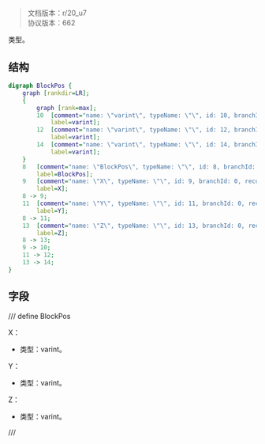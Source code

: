 # <!-- md:samp BlockPos -->

> 文档版本：r/20_u7<br/>协议版本：662

<!-- md:samp BlockPos -->类型。

## 结构

```dot
digraph BlockPos {
	graph [rankdir=LR];
	{
		graph [rank=max];
		10	[comment="name: \"varint\", typeName: \"\", id: 10, branchId: 0, recurseId: -1, attributes: 512, notes: \"\"",
			label=varint];
		12	[comment="name: \"varint\", typeName: \"\", id: 12, branchId: 0, recurseId: -1, attributes: 512, notes: \"\"",
			label=varint];
		14	[comment="name: \"varint\", typeName: \"\", id: 14, branchId: 0, recurseId: -1, attributes: 512, notes: \"\"",
			label=varint];
	}
	8	[comment="name: \"BlockPos\", typeName: \"\", id: 8, branchId: 0, recurseId: -1, attributes: 0, notes: \"\"",
		label=BlockPos];
	9	[comment="name: \"X\", typeName: \"\", id: 9, branchId: 0, recurseId: -1, attributes: 0, notes: \"\"",
		label=X];
	8 -> 9;
	11	[comment="name: \"Y\", typeName: \"\", id: 11, branchId: 0, recurseId: -1, attributes: 0, notes: \"\"",
		label=Y];
	8 -> 11;
	13	[comment="name: \"Z\", typeName: \"\", id: 13, branchId: 0, recurseId: -1, attributes: 0, notes: \"\"",
		label=Z];
	8 -> 13;
	9 -> 10;
	11 -> 12;
	13 -> 14;
}

```

## 字段

/// define
BlockPos

X：<!-- md:samp varint -->

- 类型：varint。

Y：<!-- md:samp varint -->

- 类型：varint。

Z：<!-- md:samp varint -->

- 类型：varint。


///
